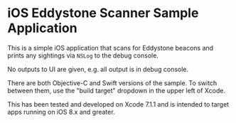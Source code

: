 # iOS Eddystone Scanner Sample Application

This is a simple iOS application that scans for Eddystone beacons and prints any sightings via
`NSLog` to the debug console.
  
No outputs to UI are given, e.g. all output is in debug console.

There are both Objective-C and Swift versions of the sample. To switch between them, use
the "build target" dropdown in the upper left of Xcode.

This has been tested and developed on Xcode 7.1.1 and is intended to target apps running
on iOS 8.x and greater.
